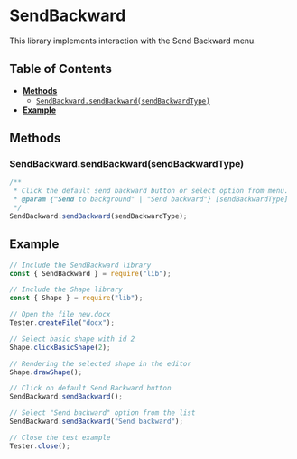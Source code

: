 # SendBackward

This library implements interaction with the Send Backward menu.

## Table of Contents

-   [**Methods**](#methods)
    -   [`SendBackward.sendBackward(sendBackwardType)`](#sendBackwardsendBackwardsendBackwardType)
-   [**Example**](#example)

## Methods

### SendBackward.sendBackward(sendBackwardType)

```javascript
/**
 * Click the default send backward button or select option from menu.
 * @param {"Send to background" | "Send backward"} [sendBackwardType]
 */
SendBackward.sendBackward(sendBackwardType);
```

## Example

```javascript
// Include the SendBackward library
const { SendBackward } = require("lib");

// Include the Shape library
const { Shape } = require("lib");

// Open the file new.docx
Tester.createFile("docx");

// Select basic shape with id 2
Shape.clickBasicShape(2);

// Rendering the selected shape in the editor
Shape.drawShape();

// Click on default Send Backward button
SendBackward.sendBackward();

// Select "Send backward" option from the list
SendBackward.sendBackward("Send backward");

// Close the test example
Tester.close();
```
